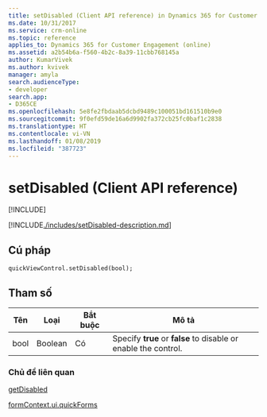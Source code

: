 ```yaml
---
title: setDisabled (Client API reference) in Dynamics 365 for Customer Engagement| MicrosoftDocs
ms.date: 10/31/2017
ms.service: crm-online
ms.topic: reference
applies_to: Dynamics 365 for Customer Engagement (online)
ms.assetid: a2b54b6a-f560-4b2c-8a39-11cbb768145a
author: KumarVivek
ms.author: kvivek
manager: amyla
search.audienceType:
- developer
search.app:
- D365CE
ms.openlocfilehash: 5e8fe2fbdaab5dcbd9489c100051bd161510b9e0
ms.sourcegitcommit: 9f0efd59de16a6d9902fa372cb25fc0baf1c2838
ms.translationtype: HT
ms.contentlocale: vi-VN
ms.lasthandoff: 01/08/2019
ms.locfileid: "387723"
---
```

# <a name="setdisabled-client-api-reference"></a>setDisabled (Client API reference)

[!INCLUDE[](../../../../includes/cc_applies_to_update_9_0_0.md)]

[!INCLUDE[./includes/setDisabled-description.md](./includes/setDisabled-description.md)]

## <a name="syntax"></a>Cú pháp

`quickViewControl.setDisabled(bool);`

## <a name="parameter"></a>Tham số

|Tên|Loại|Bắt buộc|Mô tả|
|--|--|--|--|
|bool|Boolean|Có|Specify **true** or **false** to disable or enable the control.|

### <a name="related-topics"></a>Chủ đề liên quan

[getDisabled](getDisabled.md)

[formContext.ui.quickForms](../formContext-ui-quickForms.md)



